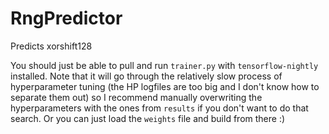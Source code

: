 # RngPredictor
Predicts xorshift128

You should just be able to pull and run `trainer.py` with `tensorflow-nightly` installed.  Note that it will go through the relatively slow process of hyperparameter tuning (the HP logfiles are too big and I don't know how to separate them out) so I recommend manually overwriting the hyperparameters with the ones from `results` if you don't want to do that search. Or you can just load the `weights` file and build from there :)
